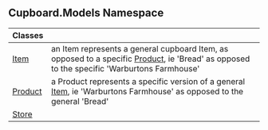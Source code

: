 ## Cupboard.Models Namespace

| Classes | |
| :--- | :--- |
| [Item](Cupboard_Models_Item.md 'Cupboard.Models.Item') | an Item represents a general cupboard Item, as opposed to a specific [Product](Cupboard_Models_Product.md 'Cupboard.Models.Product'), ie 'Bread' as opposed to the specific 'Warburtons Farmhouse'<br/> |
| [Product](Cupboard_Models_Product.md 'Cupboard.Models.Product') | a Product represents a specific version of a general [Item](Cupboard_Models_Item.md 'Cupboard.Models.Item'), ie 'Warburtons Farmhouse' as opposed to the general 'Bread'<br/> |
| [Store](Cupboard_Models_Store.md 'Cupboard.Models.Store') |  |
